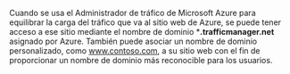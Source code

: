 Cuando se usa el Administrador de tráfico de Microsoft Azure para equilibrar la carga del tráfico que va al sitio web de Azure, se puede tener acceso a ese sitio mediante el nombre de dominio ***.trafficmanager.net** asignado por Azure. También puede asociar un nombre de dominio personalizado, como www.contoso.com, a su sitio web con el fin de proporcionar un nombre de dominio más reconocible para los usuarios.

<!---HONumber=August15_HO6-->